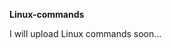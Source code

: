                            
**Linux-commands**

I will upload Linux commands soon...            

  






